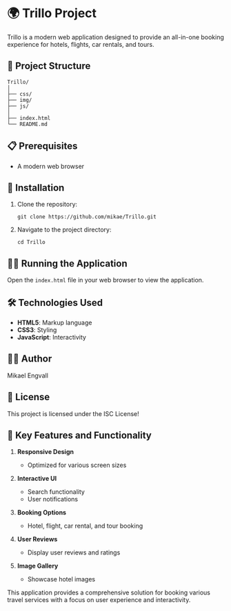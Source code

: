 # 🌍 Trillo Project

Trillo is a modern web application designed to provide an all-in-one booking experience for hotels, flights, car rentals, and tours.

## 📁 Project Structure

```
Trillo/
│
├── css/
├── img/
├── js/
│
├── index.html
└── README.md
```

## 📋 Prerequisites

- A modern web browser

## 🚀 Installation

1. Clone the repository:
   ```
   git clone https://github.com/mikae/Trillo.git
   ```

2. Navigate to the project directory:
   ```
   cd Trillo
   ```

## 🏃‍♂️ Running the Application

Open the `index.html` file in your web browser to view the application.

## 🛠️ Technologies Used

- **HTML5**: Markup language
- **CSS3**: Styling
- **JavaScript**: Interactivity

## 👨‍💻 Author

Mikael Engvall

## 📄 License

This project is licensed under the ISC License!

## 🌟 Key Features and Functionality

1. **Responsive Design**
   - Optimized for various screen sizes

2. **Interactive UI**
   - Search functionality
   - User notifications

3. **Booking Options**
   - Hotel, flight, car rental, and tour booking

4. **User Reviews**
   - Display user reviews and ratings

5. **Image Gallery**
   - Showcase hotel images

This application provides a comprehensive solution for booking various travel services with a focus on user experience and interactivity.
